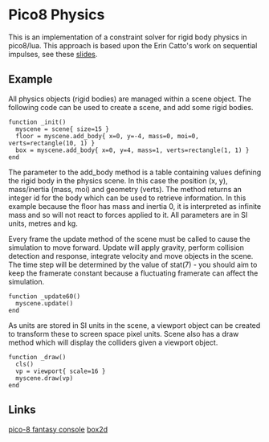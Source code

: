 # Pico8 Physics

This is an implementation of a constraint solver for rigid body physics in pico8/lua. This approach is based upon the Erin Catto's work on sequential impulses, see these [slides](https://box2d.org/files/ErinCatto_SequentialImpulses_GDC2006.pdf).

## Example

All physics objects (rigid bodies) are managed within a scene object. The following code can be used to create a scene, and add some rigid bodies.
```
function _init()
  myscene = scene{ size=15 }
  floor = myscene.add_body{ x=0, y=-4, mass=0, moi=0, verts=rectangle(10, 1) }
  box = myscene.add_body{ x=0, y=4, mass=1, verts=rectangle(1, 1) }
end
```
The parameter to the add_body method is a table containing values defining the rigid body in the physics scene. In this case the position (x, y), mass/inertia (mass, moi) and geometry (verts). The method returns an integer id for the body which can be used to retrieve information. In this example because the floor has mass and inertia 0, it is interpreted as infinite mass and so will not react to forces applied to it. All parameters are in SI units, metres and kg.

Every frame the update method of the scene must be called to cause the simulation to move forward. Update will apply gravity, perform collision detection and response, integrate velocity and move objects in the scene. The time step will be determined by the value of stat(7) - you should aim to keep the framerate constant because a fluctuating framerate can affect the simulation.
```
function _update60()
  myscene.update()
end
```
As units are stored in SI units in the scene, a viewport object can be created to transform these to screen space pixel units. Scene also has a draw method which will display the colliders given a viewport object.
```
function _draw()
  cls()
  vp = viewport{ scale=16 }
  myscene.draw(vp)
end
```

## Links

[pico-8 fantasy console](https://www.lexaloffle.com/pico-8.php)
[box2d](https://box2d.org/)
